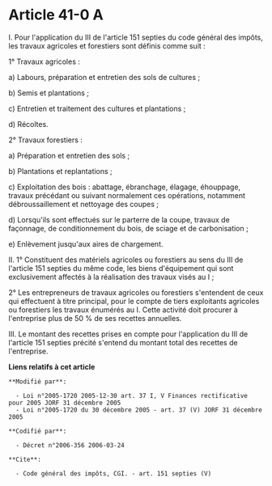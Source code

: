 # Article 41-0 A

I. Pour l'application du III de l'article 151 septies du code général des impôts, les travaux agricoles et forestiers sont
définis comme suit : 

1° Travaux agricoles : 

a) Labours, préparation et entretien des sols de cultures ; 

b) Semis et plantations ; 

c) Entretien et traitement des cultures et plantations ; 

d) Récoltes. 

2° Travaux forestiers : 

a) Préparation et entretien des sols ; 

b) Plantations et replantations ; 

c) Exploitation des bois : abattage, ébranchage, élagage, éhouppage, travaux précédant ou suivant normalement ces opérations,
notamment débroussaillement et nettoyage des coupes ; 

d) Lorsqu'ils sont effectués sur le parterre de la coupe, travaux de façonnage, de conditionnement du bois, de sciage et de
carbonisation ; 

e) Enlèvement jusqu'aux aires de chargement. 

II. 1° Constituent des matériels agricoles ou forestiers au sens du III de l'article 151 septies du même code, les biens
d'équipement qui sont exclusivement affectés à la réalisation des travaux visés au I ; 

2° Les entrepreneurs de travaux agricoles ou forestiers s'entendent de ceux qui effectuent à titre principal, pour le compte
de tiers exploitants agricoles ou forestiers les travaux énumérés au I. Cette activité doit procurer à l'entreprise plus de
50 % de ses recettes annuelles. 

III. Le montant des recettes prises en compte pour l'application du III de l'article 151 septies précité s'entend du montant
total des recettes de l'entreprise.

**Liens relatifs à cet article**

	**Modifié par**:

	  - Loi n°2005-1720 2005-12-30 art. 37 I, V Finances rectificative pour 2005 JORF 31 décembre 2005
	  - Loi n°2005-1720 du 30 décembre 2005 - art. 37 (V) JORF 31 décembre 2005

	**Codifié par**:

	  - Décret n°2006-356 2006-03-24

	**Cite**:

	  - Code général des impôts, CGI. - art. 151 septies (V)
